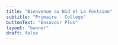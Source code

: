 ```yaml
---
title: "Bienvenue au Nid et La Fontaine"
subtitle: "Primaire - College"
buttonText: "Ensavoir Plus"
layout: "banner"
draft: false
---
```


